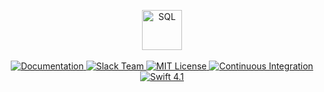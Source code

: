 <p align="center">
    <img src="https://user-images.githubusercontent.com/1342803/39145428-9f6e8328-4701-11e8-9955-663bbbe3e9b4.png" height="64" alt="SQL">
    <br>
    <br>
    <a href="http://docs.vapor.codes/3.0/sql/getting-started/">
        <img src="http://img.shields.io/badge/read_the-docs-2196f3.svg" alt="Documentation">
    </a>
    <a href="http://vapor.team">
        <img src="http://vapor.team/badge.svg" alt="Slack Team">
    </a>
    <a href="LICENSE">
        <img src="http://img.shields.io/badge/license-MIT-brightgreen.svg" alt="MIT License">
    </a>
    <a href="https://circleci.com/gh/vapor/sql">
        <img src="https://circleci.com/gh/vapor/sql.svg?style=shield" alt="Continuous Integration">
    </a>
    <a href="https://swift.org">
        <img src="http://img.shields.io/badge/swift-4.1-brightgreen.svg" alt="Swift 4.1">
    </a>
</p>
